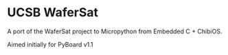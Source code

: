 # UCSB WaferSat

A port of the WaferSat project to Micropython from Embedded C + ChibiOS. 

Aimed initially for PyBoard v1.1

